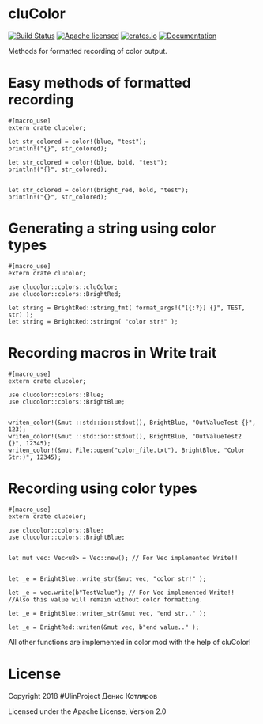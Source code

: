 # cluColor

[![Build Status](https://travis-ci.org/clucompany/cluUname.svg?branch=master)](https://travis-ci.org/clucompany/cluColor)
[![Apache licensed](https://img.shields.io/badge/license-Apache%202.0-blue.svg)](./LICENSE)
[![crates.io](http://meritbadge.herokuapp.com/cluuname)](https://crates.io/crates/clucolor)
[![Documentation](https://docs.rs/cluuname/badge.svg)](https://docs.rs/clucolor)


Methods for formatted recording of color output.
# Easy methods of formatted recording

	#[macro_use]
	extern crate clucolor;

	let str_colored = color!(blue, "test");
	println!("{}", str_colored);

	let str_colored = color!(blue, bold, "test");
	println!("{}", str_colored);


	let str_colored = color!(bright_red, bold, "test");
	println!("{}", str_colored);

# Generating a string using color types

	#[macro_use]
	extern crate clucolor;

	use clucolor::colors::cluColor;
	use clucolor::colors::BrightRed;

	let string = BrightRed::string_fmt( format_args!("[{:?}] {}", TEST, str) );
	let string = BrightRed::stringn( "color str!" );

# Recording macros in Write trait

	#[macro_use]
	extern crate clucolor;

	use clucolor::colors::Blue;
	use clucolor::colors::BrightBlue;


	writen_color!(&mut ::std::io::stdout(), BrightBlue, "OutValueTest {}", 123);
	writen_color!(&mut ::std::io::stdout(), BrightBlue, "OutValueTest2 {}", 12345);
	writen_color!(&mut File::open("color_file.txt"), BrightBlue, "Color Str:)", 12345);

# Recording using color types

	#[macro_use]
	extern crate clucolor;

	use clucolor::colors::Blue;
	use clucolor::colors::BrightBlue;


	let mut vec: Vec<u8> = Vec::new(); // For Vec implemented Write!!


	let _e = BrightBlue::write_str(&mut vec, "color str!" );

	let _e = vec.write(b"TestValue"); // For Vec implemented Write!!
	//Also this value will remain without color formatting.

	let _e = BrightBlue::writen_str(&mut vec, "end str.." );

	let _e = BrightRed::writen(&mut vec, b"end value.." );

All other functions are implemented in color mod with the help of cluColor!


# License

Copyright 2018 #UlinProject Денис Котляров

Licensed under the Apache License, Version 2.0
